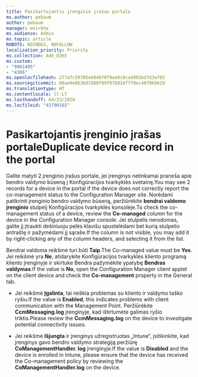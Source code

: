 ```yaml
---
title: Pasikartojantis įrenginio įrašas portale
ms.author: pebaum
author: pebaum
manager: mnirkhe
ms.audience: Admin
ms.topic: article
ROBOTS: NOINDEX, NOFOLLOW
localization_priority: Priority
ms.collection: Adm_O365
ms.custom:
- "9001495"
- "4386"
ms.openlocfilehash: 277afc59705e6040f0f9ae0c8cad965bd7d3ef65
ms.sourcegitcommit: 89ae9e8b36d1980f89f07b016fff0ec48f96b620
ms.translationtype: HT
ms.contentlocale: lt-LT
ms.lasthandoff: 04/23/2020
ms.locfileid: "43790165"
---
```

# <a name="duplicate-device-record-in-the-portal"></a><span data-ttu-id="3807b-102">Pasikartojantis įrenginio įrašas portale</span><span class="sxs-lookup"><span data-stu-id="3807b-102">Duplicate device record in the portal</span></span>

<span data-ttu-id="3807b-103">Galite matyti 2 įrenginio įrašus portale, jei įrenginys netinkamai praneša apie bendro valdymo būseną į Konfigūracijos tvarkyklės svetainę.</span><span class="sxs-lookup"><span data-stu-id="3807b-103">You may see 2 records for a device in the portal if the device does not correctly report the co-management status to the Configuration Manager site.</span></span> <span data-ttu-id="3807b-104">Norėdami patikrinti įrenginio bendro valdymo būseną, peržiūrėkite **bendrai valdomo įrenginio** stulpelį Konfigūracijos tvarkyklės konsolėje.</span><span class="sxs-lookup"><span data-stu-id="3807b-104">To check the co-management status of a device, review the **Co-managed** column for the device in the Configuration Manager console.</span></span> <span data-ttu-id="3807b-105">Jei stulpelis nerodomas, galite jį įtraukti dešiniuoju pelės klavišu spustelėdami bet kurią stulpelio antraštę ir pažymėdami jį sąraše.</span><span class="sxs-lookup"><span data-stu-id="3807b-105">If the column is not visible, you may add it by right-clicking any of the column headers, and selecting it from the list.</span></span>

<span data-ttu-id="3807b-106">Bendrai valdoma reikšmė turi būti **Taip**.</span><span class="sxs-lookup"><span data-stu-id="3807b-106">The Co-managed value must be **Yes**.</span></span> <span data-ttu-id="3807b-107">Jei reikšmė yra **Ne**, atidarykite Konfigūracijos tvarkyklės kliento programą kliento įrenginyje ir skirtuke Bendra pažymėkite ypatybę **Bendras valdymas**.</span><span class="sxs-lookup"><span data-stu-id="3807b-107">If the value is **No**, open the Configuration Manager client applet on the client device and check the **Co-management** property in the General tab.</span></span>

- <span data-ttu-id="3807b-108">Jei reikšmė **Įgalinta**, tai reiškia problemas su kliento ir valdymo taško ryšiu.</span><span class="sxs-lookup"><span data-stu-id="3807b-108">If the value is **Enabled**, this indicates problems with client communication with the Management Point.</span></span> <span data-ttu-id="3807b-109">Peržiūrėkite **CcmMessaging.log** įrenginyje, kad ištirtumėte galimas ryšio triktis.</span><span class="sxs-lookup"><span data-stu-id="3807b-109">Please review the **CcmMessaging.log** on the device to investigate potential connectivity issues.</span></span>

- <span data-ttu-id="3807b-110">Jei reikšmė **Išjungta** ir įrenginys užregistruotas „Intune“, įsitikinkite, kad įrenginys gavo bendro valdymo strategiją peržiūrę **CoManagementHandler. log** įrenginyje.</span><span class="sxs-lookup"><span data-stu-id="3807b-110">If the value is **Disabled** and the device is enrolled in Intune, please ensure that the device has received the Co-management policy by reviewing the **CoManagementHandler.log** on the device.</span></span>
